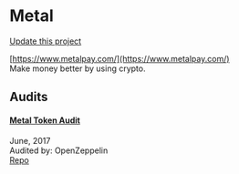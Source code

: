 
# Metal

[Update this project](https://github.com/ConsenSys/blockchainSecurityDB/edit/master/projects/metal.json)
  
[https://www.metalpay.com/](https://www.metalpay.com/)<br>
Make money better by using crypto.


## Audits



#### [Metal Token Audit](https://blog.openzeppelin.com/metal-token-audit-d7e4dbf17bcf/)

June, 2017<br>
Audited by: OpenZeppelin<br>
[Repo](https://github.com/MetalPay/metal-token/tree/d0ca13778c7c3ccc19d5fb2cb71c80588324bacf)
      

  



